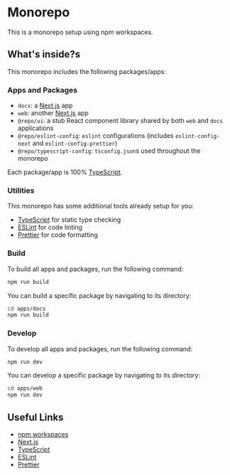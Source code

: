 # Monorepo

This is a monorepo setup using npm workspaces.

## What's inside?s

This monorepo includes the following packages/apps:

### Apps and Packages

- `docs`: a [Next.js](https://nextjs.org/) app
- `web`: another [Next.js](https://nextjs.org/) app
- `@repo/ui`: a stub React component library shared by both `web` and `docs` applications
- `@repo/eslint-config`: `eslint` configurations (includes `eslint-config-next` and `eslint-config-prettier`)
- `@repo/typescript-config`: `tsconfig.json`s used throughout the monorepo

Each package/app is 100% [TypeScript](https://www.typescriptlang.org/).

### Utilities

This monorepo has some additional tools already setup for you:

- [TypeScript](https://www.typescriptlang.org/) for static type checking
- [ESLint](https://eslint.org/) for code linting
- [Prettier](https://prettier.io) for code formatting

### Build

To build all apps and packages, run the following command:

```sh
npm run build
```

You can build a specific package by navigating to its directory:

```sh
cd apps/docs
npm run build
```

### Develop

To develop all apps and packages, run the following command:

```sh
npm run dev
```

You can develop a specific package by navigating to its directory:

```sh
cd apps/web
npm run dev
```

## Useful Links

- [npm workspaces](https://docs.npmjs.com/cli/v10/using-npm/workspaces)
- [Next.js](https://nextjs.org/)
- [TypeScript](https://www.typescriptlang.org/)
- [ESLint](https://eslint.org/)
- [Prettier](https://prettier.io)
